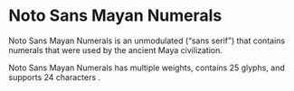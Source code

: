 
# Noto Sans Mayan Numerals

Noto Sans Mayan Numerals is an unmodulated (“sans serif”) that contains numerals that were used by the ancient Maya civilization. 

Noto Sans Mayan Numerals has multiple weights, contains 25 glyphs, and supports 24 characters .

